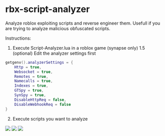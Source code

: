 # rbx-script-analyzer
Analyze roblox exploiting scripts and reverse engineer them. Usefull if you are trying to analyze malicious obfuscated scripts.

Instructions:
1. Execute Script-Analyzer.lua in a roblox game (synapse only)
1.5 (optional) Edit the analyzer settings first
```lua
getgenv().analyzerSettings = {
    Http = true,
    Websocket = true,
    Remotes = true,
    Namecalls = true,
    Indexes = true,
    GTSpy = true,
    SynSpy = true,
    DisableHttpReq = false,
    DisableWebhookReq = false
}
```

2. Execute scripts you want to analyze

![](./Images/1.PNG)
![](./Images/2.PNG)
![](./Images/3.PNG)
